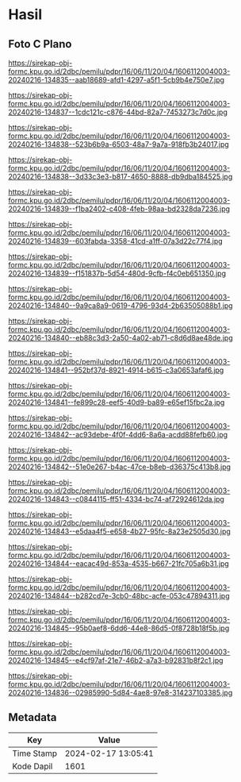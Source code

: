 # Hasil

## Foto C Plano

https://sirekap-obj-formc.kpu.go.id/2dbc/pemilu/pdpr/16/06/11/20/04/1606112004003-20240216-134835--aab18689-afd1-4297-a5f1-5cb9b4e750e7.jpg

https://sirekap-obj-formc.kpu.go.id/2dbc/pemilu/pdpr/16/06/11/20/04/1606112004003-20240216-134837--1cdc121c-c876-44bd-82a7-7453273c7d0c.jpg

https://sirekap-obj-formc.kpu.go.id/2dbc/pemilu/pdpr/16/06/11/20/04/1606112004003-20240216-134838--523b6b9a-6503-48a7-9a7a-918fb3b24017.jpg

https://sirekap-obj-formc.kpu.go.id/2dbc/pemilu/pdpr/16/06/11/20/04/1606112004003-20240216-134838--3d33c3e3-b817-4650-8888-db9dba184525.jpg

https://sirekap-obj-formc.kpu.go.id/2dbc/pemilu/pdpr/16/06/11/20/04/1606112004003-20240216-134839--f1ba2402-c408-4feb-98aa-bd2328da7236.jpg

https://sirekap-obj-formc.kpu.go.id/2dbc/pemilu/pdpr/16/06/11/20/04/1606112004003-20240216-134839--603fabda-3358-41cd-a1ff-07a3d22c77f4.jpg

https://sirekap-obj-formc.kpu.go.id/2dbc/pemilu/pdpr/16/06/11/20/04/1606112004003-20240216-134839--f151837b-5d54-480d-9cfb-f4c0eb651350.jpg

https://sirekap-obj-formc.kpu.go.id/2dbc/pemilu/pdpr/16/06/11/20/04/1606112004003-20240216-134840--9a9ca8a9-0619-4796-93d4-2b63505088b1.jpg

https://sirekap-obj-formc.kpu.go.id/2dbc/pemilu/pdpr/16/06/11/20/04/1606112004003-20240216-134840--eb88c3d3-2a50-4a02-ab71-c8d6d8ae48de.jpg

https://sirekap-obj-formc.kpu.go.id/2dbc/pemilu/pdpr/16/06/11/20/04/1606112004003-20240216-134841--952bf37d-8921-4914-b615-c3a0653afaf6.jpg

https://sirekap-obj-formc.kpu.go.id/2dbc/pemilu/pdpr/16/06/11/20/04/1606112004003-20240216-134841--fe899c28-eef5-40d9-ba89-e65ef15fbc2a.jpg

https://sirekap-obj-formc.kpu.go.id/2dbc/pemilu/pdpr/16/06/11/20/04/1606112004003-20240216-134842--ac93debe-4f0f-4dd6-8a6a-acdd88fefb60.jpg

https://sirekap-obj-formc.kpu.go.id/2dbc/pemilu/pdpr/16/06/11/20/04/1606112004003-20240216-134842--51e0e267-b4ac-47ce-b8eb-d36375c413b8.jpg

https://sirekap-obj-formc.kpu.go.id/2dbc/pemilu/pdpr/16/06/11/20/04/1606112004003-20240216-134843--c0844115-ff51-4334-bc74-af72924612da.jpg

https://sirekap-obj-formc.kpu.go.id/2dbc/pemilu/pdpr/16/06/11/20/04/1606112004003-20240216-134843--e5daa4f5-e658-4b27-95fc-8a23e2505d30.jpg

https://sirekap-obj-formc.kpu.go.id/2dbc/pemilu/pdpr/16/06/11/20/04/1606112004003-20240216-134844--eacac49d-853a-4535-b667-21fc705a6b31.jpg

https://sirekap-obj-formc.kpu.go.id/2dbc/pemilu/pdpr/16/06/11/20/04/1606112004003-20240216-134844--b282cd7e-3cb0-48bc-acfe-053c47894311.jpg

https://sirekap-obj-formc.kpu.go.id/2dbc/pemilu/pdpr/16/06/11/20/04/1606112004003-20240216-134845--95b0aef8-6dd6-44e8-86d5-0f8728b18f5b.jpg

https://sirekap-obj-formc.kpu.go.id/2dbc/pemilu/pdpr/16/06/11/20/04/1606112004003-20240216-134845--e4cf97af-21e7-46b2-a7a3-b92831b8f2c1.jpg

https://sirekap-obj-formc.kpu.go.id/2dbc/pemilu/pdpr/16/06/11/20/04/1606112004003-20240216-134836--02985990-5d84-4ae8-97e8-314237103385.jpg


## Metadata

| Key        | Value               |
| ---------- | ------------------- |
| Time Stamp | 2024-02-17 13:05:41 |
| Kode Dapil | 1601                |




